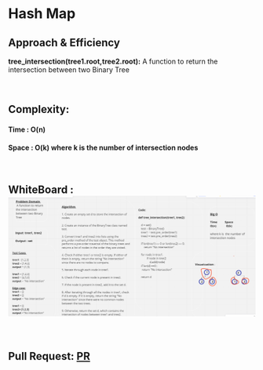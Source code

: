 # Hash Map



## Approach & Efficiency


**tree_intersection(tree1.root,tree2.root):**  A function to return the intersection between two Binary Tree

<br>


## Complexity:
#### Time : O(n)

#### Space : O(k) where k is  the number of intersection nodes

<br>

## WhiteBoard : ![CC32](./CC32.PNG)


<br>

## Pull Request: [PR](https://github.com/DohaKhamaiseh/data-structures-and-algorithms/pull/53)